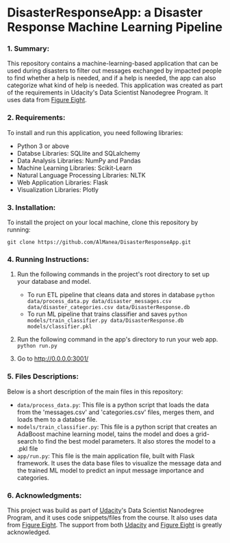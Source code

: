 # DisasterResponseApp: a Disaster Response Machine Learning Pipeline

### 1. Summary:
This repository contains a machine-learning-based application that can be used during disasters to filter out messages exchanged by impacted people to find whether a help is needed, and if a help is needed, the app can also categorize what kind of help is needed. This application was created as part of the requirements in Udacity's Data Scientist Nanodegree Program. It uses data from <a href=https://www.figure-eight.com/>Figure Eight</a>.

### 2. Requirements:
To install and run this application, you need following libraries:
- Python 3 or above
- Databse Libraries: SQLlite and SQLalchemy
- Data Analysis Libraries: NumPy and Pandas
- Machine Learning Libraries: Scikit-Learn
- Natural Language Processing Libraries: NLTK
- Web Application Libraries: Flask 
- Visualization Libraries: Plotly

### 3. Installation:
To install the project on your local machine, clone this repository by running:

`git clone https://github.com/AlManea/DisasterResponseApp.git`


### 4. Running Instructions:
1. Run the following commands in the project's root directory to set up your database and model.

    - To run ETL pipeline that cleans data and stores in database
        `python data/process_data.py data/disaster_messages.csv data/disaster_categories.csv data/DisasterResponse.db`
    - To run ML pipeline that trains classifier and saves
        `python models/train_classifier.py data/DisasterResponse.db models/classifier.pkl`

2. Run the following command in the app's directory to run your web app.
    `python run.py`

3. Go to http://0.0.0.0:3001/

### 5. Files Descriptions:
Below is a short description of the main files in this repository:
 - `data/process_data.py`: This file is a python script that loads the data from the 'messages.csv' and 'categories.csv' files, merges them, and loads them to a databse file.
 - `models/train_classifier.py`: This file is a python script that creates an AdaBoost machine learning model, tains the model and does a grid-search to find the best model parameters. It also stores the model to a .pkl file
 - `app/run.py`: This file is the main application file, built with Flask framework. It uses the data base files to visualize the message data and the trained ML model to predict an input message importance and categories.
 
 ### 6. Acknowledgments:
This project was build as part of <a href=https://www.udacity.com/>Udacity</a>'s Data Scientist Nanodegree Program, and it uses code snippets/files from the course. It also uses data from <a href=https://www.figure-eight.com/>Figure Eight</a>. The support from both <a href=https://www.udacity.com/>Udacity</a> and <a href=https://www.figure-eight.com/>Figure Eight</a> is greatly acknowledged. 
